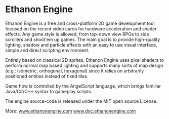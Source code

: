 Ethanon Engine
==============

Ethanon Engine is a free and cross-platform 2D game development tool focused on the recent video cards for hardware acceleration and shader effects. Any game style is allowed, from top-down view RPGs to side scrollers and shoot'em up games. The main goal is to provide high-quality lighting, shadow and particle effects with an easy to use visual interface, simple and direct scripting environment.

Entirely based on classical 2D sprites, Ethanon Engine uses pixel shaders to perform normal map based lighting and supports many sorts of map design (e.g.: isometric, orthogonal, hexagonal) since it relies on arbitrarily positioned entities instead of fixed tiles.

Game flow is controlled by the AngelScript language, which brings familiar Java/C#/C++ syntax to gameplay scripts.

The engine source-code is released under the MIT open source License.

More: www.ethanonengine.com www.doc.ethanonengine.com
